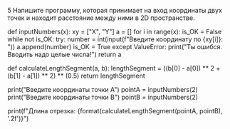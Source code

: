 5 Напишите программу, которая принимает на вход координаты двух точек и находит расстояние между ними в 2D пространстве.

def inputNumbers(x):
    xy = ["X", "Y"]
    a = []
    for i in range(x):
        is_OK = False
        while not is_OK:
            try:
                number = int(input(f"Введите координату по {xy[i]}: "))
                a.append(number)
                is_OK = True
            except ValueError:
                print("Ты ошибся. Вводить надо целые числа!")
    return a


def calculateLengthSegment(a, b):
    lengthSegment = ((b[0] - a[0]) ** 2 + (b[1] - a[1]) ** 2) ** (0.5)
    return lengthSegment


print("Введите координаты точки А")
pointA = inputNumbers(2)
print("Введите координаты точки В")
pointB = inputNumbers(2)

print(f"Длина отрезка: {format(calculateLengthSegment(pointA, pointB), '.2f')}")
